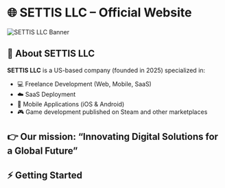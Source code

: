 # 🌐 SETTIS LLC – Official Website

![SETTIS LLC Banner](https://via.placeholder.com/1200x300.png?text=SETTIS+LLC+-+Innovating+Digital+Solutions)

## 📌 About SETTIS LLC
**SETTIS LLC** is a US-based company (founded in 2025) specialized in:
- 💻 Freelance Development (Web, Mobile, SaaS)
- ☁️ SaaS Deployment 
- 📱 Mobile Applications (iOS & Android)
- 🎮 Game development published on Steam and other marketplaces  

👉 Our mission: **“Innovating Digital Solutions for a Global Future”**
---

## ⚡ Getting Started